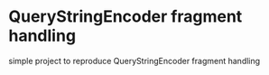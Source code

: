 # QueryStringEncoder fragment handling
simple project to reproduce QueryStringEncoder fragment handling
